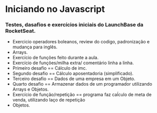 # Iniciando no Javascript

### Testes, dasafios e exercícios iniciais do LaunchBase da RocketSeat.

- Exercicio operadores boleanos, review do codigo, padronização e mudança para inglês.  
- Arrays.
- Exercício de funções feito durante a aula. 
- Exercício de funções/milha extra/ comentário linha a linha.
- Primeiro desafio == Cálculo de imc.
- Segundo desafio == Cálculo aposentadoria (simplificado).
- Terceiro desafio == Dados de uma empresa em um Objeto.
- Quarto desafio == Armazenar dados de um programador utilizando Arrays e Objetos.
- Exercício de função/repetição == programa faz caĺculo de meta de venda, utilizando laço de repetição
- Objetos.

